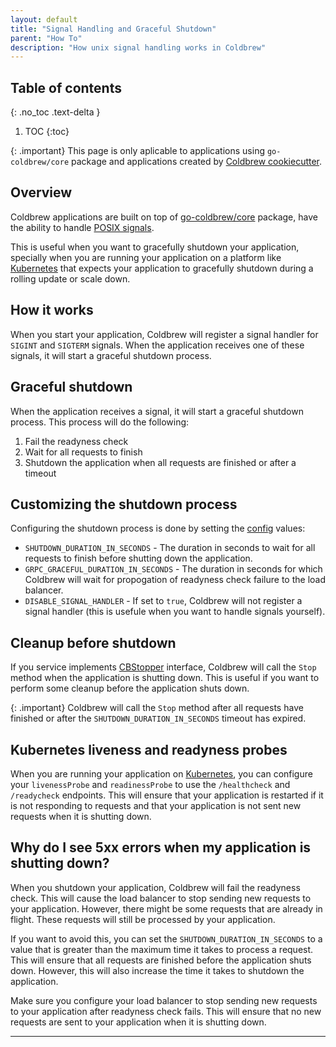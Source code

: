 ```yaml
---
layout: default
title: "Signal Handling and Graceful Shutdown"
parent: "How To"
description: "How unix signal handling works in Coldbrew"
---
```

## Table of contents
{: .no_toc .text-delta }

1. TOC
{:toc}


{: .important}
This page is only aplicable to applications using `go-coldbrew/core` package and applications created by [Coldbrew cookiecutter].

## Overview

Coldbrew applications are built on top of [go-coldbrew/core] package, have the ability to handle [POSIX signals].

This is useful when you want to gracefully shutdown your application, specially when you are running your application on a platform like [Kubernetes] that expects your application to gracefully shutdown during a rolling update or scale down.

## How it works

When you start your application, Coldbrew will register a signal handler for `SIGINT` and `SIGTERM` signals. When the application receives one of these signals, it will start a graceful shutdown process.

## Graceful shutdown

When the application receives a signal, it will start a graceful shutdown process. This process will do the following:

  1. Fail the readyness check
  2. Wait for all requests to finish
  3. Shutdown the application when all requests are finished or after a timeout

## Customizing the shutdown process

Configuring the shutdown process is done by setting the [config] values:

- `SHUTDOWN_DURATION_IN_SECONDS` - The duration in seconds to wait for all requests to finish before shutting down the application.
- `GRPC_GRACEFUL_DURATION_IN_SECONDS` - The duration in seconds for which Coldbrew will wait for propogation of readyness check failure to the load balancer.
- `DISABLE_SIGNAL_HANDLER` - If set to `true`, Coldbrew will not register a signal handler (this is usefule when you want to handle signals yourself).

## Cleanup before shutdown

If you service implements [CBStopper] interface, Coldbrew will call the `Stop` method when the application is shutting down. This is useful if you want to perform some cleanup before the application shuts down.

{: .important}
Coldbrew will call the `Stop` method after all requests have finished or after the `SHUTDOWN_DURATION_IN_SECONDS` timeout has expired.

## Kubernetes liveness and readyness probes

When you are running your application on [Kubernetes], you can configure your `livenessProbe` and `readinessProbe` to use the `/healthcheck` and `/readycheck` endpoints. This will ensure that your application is restarted if it is not responding to requests and that your application is not sent new requests when it is shutting down.

## Why do I see 5xx errors when my application is shutting down?

When you shutdown your application, Coldbrew will fail the readyness check. This will cause the load balancer to stop sending new requests to your application. However, there might be some requests that are already in flight. These requests will still be processed by your application.

If you want to avoid this, you can set the `SHUTDOWN_DURATION_IN_SECONDS` to a value that is greater than the maximum time it takes to process a request. This will ensure that all requests are finished before the application shuts down. However, this will also increase the time it takes to shutdown the application.

Make sure you configure your load balancer to stop sending new requests to your application after readyness check fails. This will ensure that no new requests are sent to your application when it is shutting down.

---
[Coldbrew cookiecutter]: /getting-started#using-the-coldbrew-cookiecutter-template
[go-coldbrew/core]: https://pkg.go.dev/github.com/go-coldbrew/core
[config]: https://pkg.go.dev/github.com/go-coldbrew/core/config#Config
[CBStopper]: https://pkg.go.dev/github.com/go-coldbrew/core#CBStopper
[Kubernetes]: https://kubernetes.io/
[POSIX signals]: https://en.wikipedia.org/wiki/Signal_(IPC)#POSIX_signals
